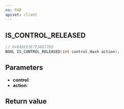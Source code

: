 ```yaml
---
ns: PAD
apiset: client
---
```

## IS_CONTROL_RELEASED

```c
// 0x648EE3E7F38877DD
BOOL IS_CONTROL_RELEASED(int control,Hash action);
```


## Parameters
* **control**:
* **action**:

## Return value


